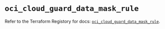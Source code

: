 # `oci_cloud_guard_data_mask_rule`

Refer to the Terraform Registory for docs: [`oci_cloud_guard_data_mask_rule`](https://registry.terraform.io/providers/oracle/oci/6.18.0/docs/resources/cloud_guard_data_mask_rule).
